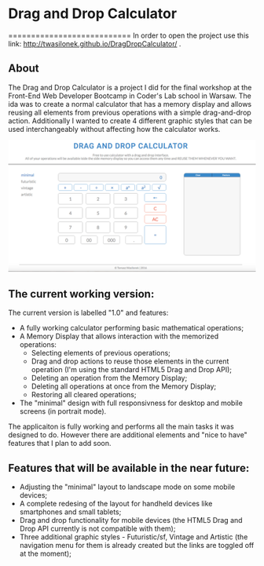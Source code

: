 # Drag and Drop Calculator
===========================
In order to open the project use this link: http://twasilonek.github.io/DragDropCalculator/ .

## About
The Drag and Drop Calculator is a project I did for the final workshop at the Front-End Web Developer Bootcamp in Coder's Lab school in Warsaw. The ida was to create a normal calculator that has a memory display and allows reusing all elements from previous operations with a simple drag-and-drop action. Additionally I wanted to create 4 different graphic styles that can be used interchangeably without affecting how the calculator works.

![Drag and Drop Calculator minimal design](Drag_and_Drop_Calculator-minimal_design.png)
  
## The current working version:
The current version is labelled "1.0" and features:
  * A fully working calculator performing basic mathematical operations;
  * A Memory Display that allows interaction with the memorized operations:
    * Selecting elements of previous operations;
    * Drag and drop actions to reuse those elements in the current operation (I'm using the standard HTML5 Drag and Drop API);
    * Deleting an operation from the Memory Display;
    * Deleting all operations at once from the Memory Display;
    * Restoring all cleared operations;
  * The "minimal" design with full responsivness for desktop and mobile screens (in portrait mode).

The applicaiton is fully working and performs all the main tasks it was designed to do. However there are additional elements and "nice to have" features that I plan to add soon.

## Features that will be available in the near future:
  * Adjusting the "minimal" layout to landscape mode on some mobile devices;
  * A complete redesing of the layout for handheld devices like smartphones and small tablets;
  * Drag and drop functionality for mobile devices (the HTML5 Drag and Drop API currently is not compatible with them);
  * Three additional graphic styles - Futuristic/sf, Vintage and Artistic (the navigation menu for them is already created but the links are toggled off at the moment);


    